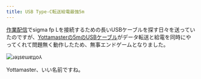 ```yaml
---
title: USB Type-C転送給電最強5m
---
```

[作業配信](https://www.youtube.com/c/r7kamura)でsigma fp Lを接続するための長いUSBケーブルを探す日々を送っていたのですが、[Yottamasterの5mのUSBケーブル](https://www.amazon.co.jp/dp/B09Y1BY75P)がデータ転送と給電を同時にやってくれて問題無く動作したため、無事エンドゲームとなりました。

![](https://lh5.googleusercontent.com/U1Sxscn4BZlkAnGk33Vm8xcZsBnvSPzACUTSzQ4eFjwQHwlEhiVxRVGgeMidzvK19HbASqW47FUyaUGKXTfdhPkKM531JyyOx9xgUveoP_T3NRvQQwPIu-gtw45V0iNLY86_Y8dCOKSv5WSsTneh2M1oB60FHnQTjXnQt83HAYi7XRz34zbdNGIFahkTkw "ɹǝʇsɐɯɐʇʇo⅄")

Yottamaster、いい名前ですね。
